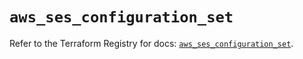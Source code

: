 # `aws_ses_configuration_set`

Refer to the Terraform Registry for docs: [`aws_ses_configuration_set`](https://registry.terraform.io/providers/hashicorp/aws/3.76.1/docs/resources/ses_configuration_set).
